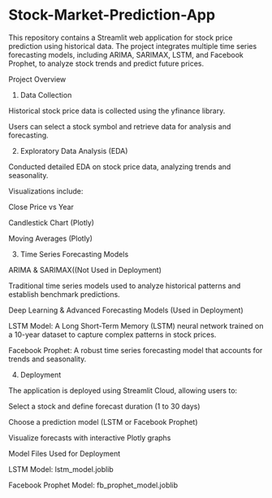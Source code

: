 # Stock-Market-Prediction-App

This repository contains a Streamlit web application for stock price prediction using historical data. The project integrates multiple time series forecasting models, including ARIMA, SARIMAX, LSTM, and Facebook Prophet, to analyze stock trends and predict future prices.

Project Overview

1. Data Collection

Historical stock price data is collected using the yfinance library.

Users can select a stock symbol and retrieve data for analysis and forecasting.

2. Exploratory Data Analysis (EDA)

Conducted detailed EDA on stock price data, analyzing trends and seasonality.

Visualizations include:

Close Price vs Year

Candlestick Chart (Plotly)

Moving Averages (Plotly)

3. Time Series Forecasting Models

ARIMA & SARIMAX((Not Used in Deployment)

Traditional time series models used to analyze historical patterns and establish benchmark predictions.

Deep Learning & Advanced Forecasting Models (Used in Deployment)

LSTM Model: A Long Short-Term Memory (LSTM) neural network trained on a 10-year dataset to capture complex patterns in stock prices.

Facebook Prophet: A robust time series forecasting model that accounts for trends and seasonality.

4. Deployment

The application is deployed using Streamlit Cloud, allowing users to:

Select a stock and define forecast duration (1 to 30 days)

Choose a prediction model (LSTM or Facebook Prophet)

Visualize forecasts with interactive Plotly graphs

Model Files Used for Deployment

LSTM Model: lstm_model.joblib

Facebook Prophet Model: fb_prophet_model.joblib






